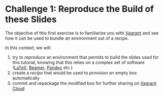 
# Challenge 1: Reproduce the Build of these Slides

The objective of this first exercise is to familiarize you with [Vagrant](https://www.vagrantup.com) and see how it can be used to bundle an environment out of a recipe.

In this context, we will:

1. try to _reproduce_ an environment that permits to build the slides used for this tutorial, knowing that this relies on a complex set of software ([LaTeX](https://www.latex-project.org/), [Beamer](http://www.ctan.org/pkg/beamer), [Pandoc](http://pandoc.org/) etc.)
2. create a _recipe_ that would be used to _provision_ an empty box automatically
3. commit and repackage the modified box for further sharing on [Vagrant Cloud](https://vagrantcloud.com/)
